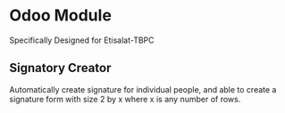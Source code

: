 Odoo Module
===========
Specifically Designed for Etisalat-TBPC

Signatory Creator
---------------------
Automatically create signature for individual people, and able to create a signature form with size 
2 by x where x is any number of rows.